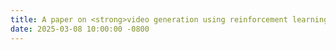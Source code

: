 ```yaml
---
title: A paper on <strong>video generation using reinforcement learning</strong> has been submitted to <strong>ICCV</strong>. Wish me luck!
date: 2025-03-08 10:00:00 -0800
---
```


